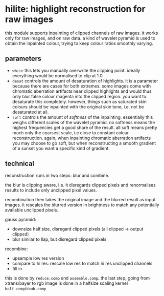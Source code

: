 # hilite: highlight reconstruction for raw images

this module supports inpainting of clipped channels of raw images.
it works only for raw images, and on raw data.
a kind of wavelet pyramid is used to obtain the inpainted colour,
trying to keep colour ratios smoothly varying.

## parameters

* `white` this lets you manually overwrite the clipping point. ideally  
  everything would be normalised to clip at 1.0.
* `desat` controls the amount of desaturation of highlights. it is a parameter
  because there are cases for both extremes. some images come with chromatic
  aberration artifacts near clipped highlights and would thus only blur false
  colour magenta into the clipped region. you want to desaturate this
  completely. however, things such as saturated skin colours should be
  inpainted with the original skin tone, i.e. not be desaturated at all.
* `soft` controls the amount of *softness* of the inpainting. essentially this weighs
  different scales of the wavelet pyramid. no softness means the highest frequencies
  get a good share of the result. all soft means pretty much only the coarsest scale, i.e
  close to constant colour reconstruction. again, when inpainting chromatic aberration artifacts
  you may choose to go soft, but when reconstructing a smooth gradient of a sunset you want
  a specific kind of gradient.


## technical

reconstruction runs in two steps: blur and combine.

the blur is clipping aware, i.e. it disregards clipped pixels and renormalises
results to include only unclipped pixel values.

recombination then takes the original image and the blurred result as
input images. it rescales the blurred version in brightness to match
any potentially available unclipped pixels.


gauss pyramid:

* downsize half size, disregard clipped pixels (all clipped -> output clipped)
* blur similar to llap, but disregard clipped pixels

recombine:
* upsample low res version
* compare to hi res: rescale low res to match hi res unclipped channels
* fill in

this is done by `reduce.comp` and `assemble.comp`. the last step, going from xtrans/bayer to rgb image
is done in a halfsize scaling kernel `half.comp`/`doub.comp`
